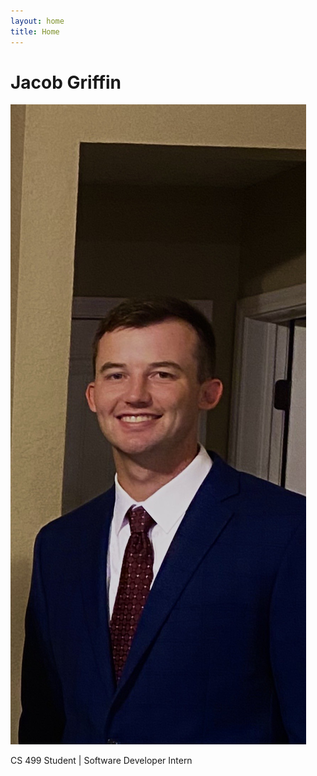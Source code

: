 ```yaml
---
layout: home
title: Home
---
```


# Jacob Griffin

![Jacob Griffin's Avatar](/assets/jacob.jpg)

CS 499 Student | Software Developer Intern


